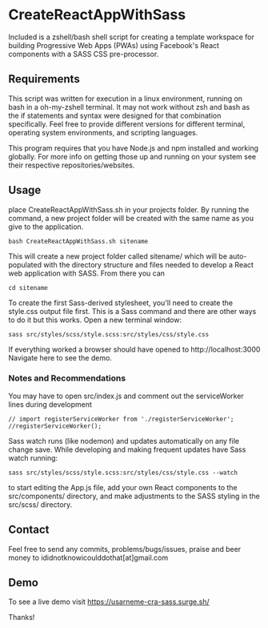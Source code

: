 # CreateReactAppWithSass
Included is a zshell/bash shell script for creating a template workspace for building Progressive Web Apps (PWAs) using Facebook's React components with a SASS CSS pre-processor.

## Requirements
This script was written for execution in a linux environment, running on bash in a oh-my-zshell terminal. It may not work without zsh and bash as the if statements and syntax were designed for that combination specifically. Feel free to provide different versions for different terminal, operating system environments, and scripting languages.  

This program requires that you have Node.js and npm installed and working globally. For more info on getting those up and running on your system see their respective repositories/websites. 

## Usage
place CreateReactAppWithSass.sh in your projects folder. By running the command, a new project folder will be created with the same name as you give to the application.
```
bash CreateReactAppWithSass.sh sitename
```

This will create a new project folder called sitename/ which will be auto-populated with the directory structure and files needed to develop a React web application with SASS. From there you can
```
cd sitename
```

To create the first Sass-derived stylesheet, you'll need to create the style.css output file first. This is a Sass command and there are other ways to do it but this works. Open a new terminal window:
```
sass src/styles/scss/style.scss:src/styles/css/style.css
```

If everything worked a browser should have opened to http://localhost:3000 Navigate here to see the demo. 


### Notes and Recommendations
You may have to open src/index.js and comment out the serviceWorker lines during development
```
// import registerServiceWorker from './registerServiceWorker';
//registerServiceWorker();
```

Sass watch runs (like nodemon) and updates automatically on any file change save. While developing and making frequent updates have Sass watch running:
```
sass src/styles/scss/style.scss:src/styles/css/style.css --watch
```

to start editing the App.js file, add your own React components to the src/components/ directory, and make adjustments to the SASS styling in the src/scss/ directory. 

## Contact 
Feel free to send any commits, problems/bugs/issues, praise and beer money to ididnotknowicoulddothat[at]gmail.com

## Demo
To see a live demo visit https://usarneme-cra-sass.surge.sh/

Thanks!
